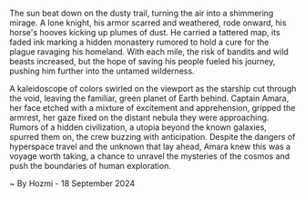 
The sun beat down on the dusty trail, turning the air into a shimmering mirage.  A lone knight, his armor scarred and weathered, rode onward, his horse's hooves kicking up plumes of dust.  He carried a tattered map, its faded ink marking a hidden monastery rumored to hold a cure for the plague ravaging his homeland.  With each mile, the risk of bandits and wild beasts increased, but the hope of saving his people fueled his journey, pushing him further into the untamed wilderness. 

A kaleidoscope of colors swirled on the viewport as the starship cut through the void, leaving the familiar, green planet of Earth behind.  Captain Amara, her face etched with a mixture of excitement and apprehension, gripped the armrest, her gaze fixed on the distant nebula they were approaching.  Rumors of a hidden civilization, a utopia beyond the known galaxies, spurred them on, the crew buzzing with anticipation.  Despite the dangers of hyperspace travel and the unknown that lay ahead, Amara knew this was a voyage worth taking, a chance to unravel the mysteries of the cosmos and push the boundaries of human exploration. 

~ By Hozmi - 18 September 2024
